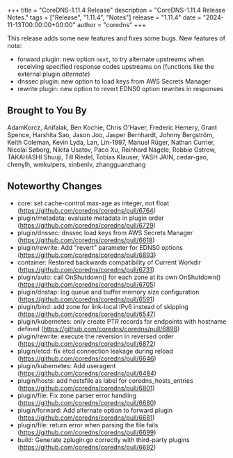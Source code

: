 +++
title = "CoreDNS-1.11.4 Release"
description = "CoreDNS-1.11.4 Release Notes."
tags = ["Release", "1.11.4", "Notes"]
release = "1.11.4"
date = "2024-11-13T00:00:00+00:00"
author = "coredns"
+++

This release adds some new features and fixes some bugs.  New features of note:
  * forward plugin: new option `next`, to try alternate upstreams when receiving specified response codes upstreams on (functions like the external plugin _alternate_) 
  * dnssec plugin: new option to load keys from AWS Secrets Manager
  * rewrite plugin: new option to revert EDNS0 option rewrites in responses

## Brought to You By

AdamKorcz,
Anifalak,
Ben Kochie,
Chris O'Haver,
Frederic Hemery,
Grant Spence,
Harshita Sao,
Jason Joo,
Jasper Bernhardt,
Johnny Bergström,
Keith Coleman,
Kevin Lyda,
Lan,
Lin-1997,
Manuel Rüger,
Nathan Currier,
Nicolai Søborg,
Nikita Usatov,
Paco Xu,
Reinhard Nägele,
Robbie Ostrow,
TAKAHASHI Shuuji,
Till Riedel,
Tobias Klauser,
YASH JAIN,
cedar-gao,
chenylh,
wmkuipers,
xinbenlv,
zhangguanzhang

## Noteworthy Changes

* core: set cache-control max-age as integer, not float (https://github.com/coredns/coredns/pull/6764)
* plugin/metadata: evaluate metadata in plugin order (https://github.com/coredns/coredns/pull/6729)
* plugin/dnssec: dnssec load keys from AWS Secrets Manager (https://github.com/coredns/coredns/pull/6618)
* plugin/rewrite: Add "revert" parameter for EDNS0 options (https://github.com/coredns/coredns/pull/6893)
* container: Restored backwards compatibility of Current Workdir (https://github.com/coredns/coredns/pull/6731)
* plugin/auto: call OnShutdown() for each zone at its own OnShutdown() (https://github.com/coredns/coredns/pull/6705)
* plugin/dnstap: log queue and buffer memory size configuration (https://github.com/coredns/coredns/pull/6591)
* plugin/bind: add zone for link-local IPv6 instead of skipping (https://github.com/coredns/coredns/pull/6547)
* plugin/kubernetes: only create PTR records for endpoints with hostname defined (https://github.com/coredns/coredns/pull/6898)
* plugin/rewrite: execute the reversion in reversed order (https://github.com/coredns/coredns/pull/6872)
* plugin/etcd: fix etcd connection leakage during reload (https://github.com/coredns/coredns/pull/6646)
* plugin/kubernetes: Add useragent (https://github.com/coredns/coredns/pull/6484)
* plugin/hosts: add hostsfile as label for coredns_hosts_entries (https://github.com/coredns/coredns/pull/6801)
* plugin/file: Fix zone parser error handling (https://github.com/coredns/coredns/pull/6680)
* plugin/forward: Add alternate option to forward plugin (https://github.com/coredns/coredns/pull/6681)
* plugin/file: return error when parsing the file fails (https://github.com/coredns/coredns/pull/6699)
* build: Generate zplugin.go correctly with third-party plugins (https://github.com/coredns/coredns/pull/6692)
